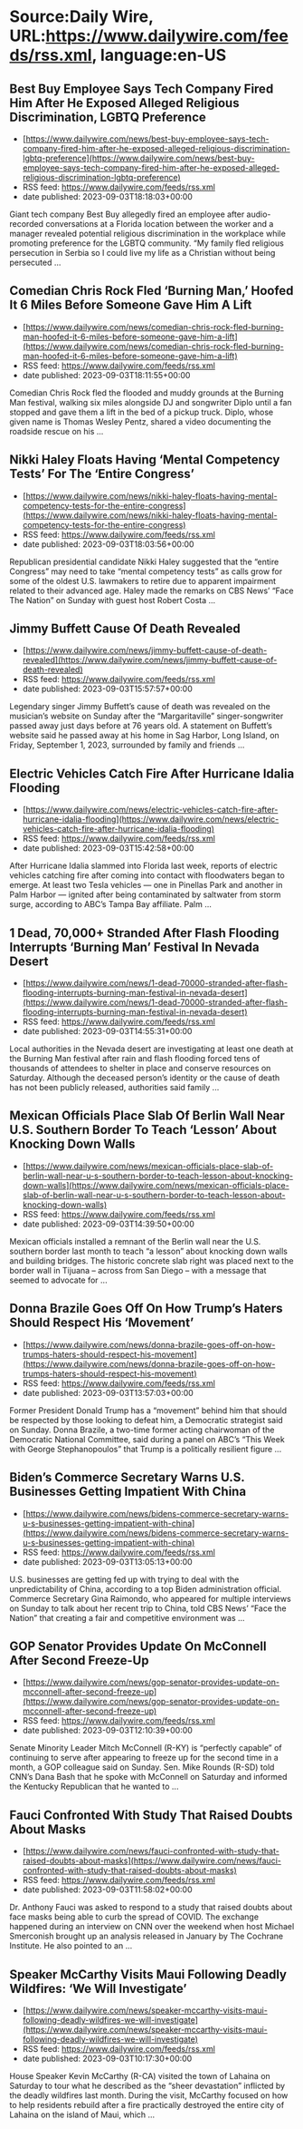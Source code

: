 # Source:Daily Wire, URL:https://www.dailywire.com/feeds/rss.xml, language:en-US

## Best Buy Employee Says Tech Company Fired Him After He Exposed Alleged Religious Discrimination, LGBTQ Preference
 - [https://www.dailywire.com/news/best-buy-employee-says-tech-company-fired-him-after-he-exposed-alleged-religious-discrimination-lgbtq-preference](https://www.dailywire.com/news/best-buy-employee-says-tech-company-fired-him-after-he-exposed-alleged-religious-discrimination-lgbtq-preference)
 - RSS feed: https://www.dailywire.com/feeds/rss.xml
 - date published: 2023-09-03T18:18:03+00:00

Giant tech company Best Buy allegedly fired an employee after audio-recorded conversations at a Florida location between the worker and a manager revealed potential religious discrimination in the workplace while promoting preference for the LGBTQ community. &#8220;My family fled religious persecution in Serbia so I could live my life as a Christian without being persecuted ...

## Comedian Chris Rock Fled ‘Burning Man,’ Hoofed It 6 Miles Before Someone Gave Him A Lift
 - [https://www.dailywire.com/news/comedian-chris-rock-fled-burning-man-hoofed-it-6-miles-before-someone-gave-him-a-lift](https://www.dailywire.com/news/comedian-chris-rock-fled-burning-man-hoofed-it-6-miles-before-someone-gave-him-a-lift)
 - RSS feed: https://www.dailywire.com/feeds/rss.xml
 - date published: 2023-09-03T18:11:55+00:00

Comedian Chris Rock fled the flooded and muddy grounds at the Burning Man festival, walking six miles alongside DJ and songwriter Diplo until a fan stopped and gave them a lift in the bed of a pickup truck. Diplo, whose given name is Thomas Wesley Pentz, shared a video documenting the roadside rescue on his ...

## Nikki Haley Floats Having ‘Mental Competency Tests’ For The ‘Entire Congress’
 - [https://www.dailywire.com/news/nikki-haley-floats-having-mental-competency-tests-for-the-entire-congress](https://www.dailywire.com/news/nikki-haley-floats-having-mental-competency-tests-for-the-entire-congress)
 - RSS feed: https://www.dailywire.com/feeds/rss.xml
 - date published: 2023-09-03T18:03:56+00:00

Republican presidential candidate Nikki Haley suggested that the &#8220;entire Congress&#8221; may need to take &#8220;mental competency tests&#8221; as calls grow for some of the oldest U.S. lawmakers to retire due to apparent impairment related to their advanced age. Haley made the remarks on CBS News&#8217; &#8220;Face The Nation&#8221; on Sunday with guest host Robert Costa ...

## Jimmy Buffett Cause Of Death Revealed
 - [https://www.dailywire.com/news/jimmy-buffett-cause-of-death-revealed](https://www.dailywire.com/news/jimmy-buffett-cause-of-death-revealed)
 - RSS feed: https://www.dailywire.com/feeds/rss.xml
 - date published: 2023-09-03T15:57:57+00:00

Legendary singer Jimmy Buffett&#8217;s cause of death was revealed on the musician&#8217;s website on Sunday after the &#8220;Margaritaville&#8221; singer-songwriter passed away just days before at 76 years old. A statement on Buffett&#8217;s website said he passed away at his home in Sag Harbor, Long Island, on Friday, September 1, 2023, surrounded by family and friends ...

## Electric Vehicles Catch Fire After Hurricane Idalia Flooding
 - [https://www.dailywire.com/news/electric-vehicles-catch-fire-after-hurricane-idalia-flooding](https://www.dailywire.com/news/electric-vehicles-catch-fire-after-hurricane-idalia-flooding)
 - RSS feed: https://www.dailywire.com/feeds/rss.xml
 - date published: 2023-09-03T15:42:58+00:00

After Hurricane Idalia slammed into Florida last week, reports of electric vehicles catching fire after coming into contact with floodwaters began to emerge. At least two Tesla vehicles — one in Pinellas Park and another in Palm Harbor — ignited after being contaminated by saltwater from storm surge, according to ABC&#8217;s Tampa Bay affiliate. Palm ...

## 1 Dead, 70,000+ Stranded After Flash Flooding Interrupts ‘Burning Man’ Festival In Nevada Desert
 - [https://www.dailywire.com/news/1-dead-70000-stranded-after-flash-flooding-interrupts-burning-man-festival-in-nevada-desert](https://www.dailywire.com/news/1-dead-70000-stranded-after-flash-flooding-interrupts-burning-man-festival-in-nevada-desert)
 - RSS feed: https://www.dailywire.com/feeds/rss.xml
 - date published: 2023-09-03T14:55:31+00:00

Local authorities in the Nevada desert are investigating at least one death at the Burning Man festival after rain and flash flooding forced tens of thousands of attendees to shelter in place and conserve resources on Saturday. Although the deceased person&#8217;s identity or the cause of death has not been publicly released, authorities said family ...

## Mexican Officials Place Slab Of Berlin Wall Near U.S. Southern Border To Teach ‘Lesson’ About Knocking Down Walls
 - [https://www.dailywire.com/news/mexican-officials-place-slab-of-berlin-wall-near-u-s-southern-border-to-teach-lesson-about-knocking-down-walls](https://www.dailywire.com/news/mexican-officials-place-slab-of-berlin-wall-near-u-s-southern-border-to-teach-lesson-about-knocking-down-walls)
 - RSS feed: https://www.dailywire.com/feeds/rss.xml
 - date published: 2023-09-03T14:39:50+00:00

Mexican officials installed a remnant of the Berlin wall near the U.S. southern border last month to teach &#8220;a lesson&#8221; about knocking down walls and building bridges. The historic concrete slab right was placed next to the border wall in Tijuana – across from San Diego – with a message that seemed to advocate for ...

## Donna Brazile Goes Off On How Trump’s Haters Should Respect His ‘Movement’
 - [https://www.dailywire.com/news/donna-brazile-goes-off-on-how-trumps-haters-should-respect-his-movement](https://www.dailywire.com/news/donna-brazile-goes-off-on-how-trumps-haters-should-respect-his-movement)
 - RSS feed: https://www.dailywire.com/feeds/rss.xml
 - date published: 2023-09-03T13:57:03+00:00

Former President Donald Trump has a &#8220;movement&#8221; behind him that should be respected by those looking to defeat him, a Democratic strategist said on Sunday. Donna Brazile, a two-time former acting chairwoman of the Democratic National Committee, said during a panel on ABC&#8217;s &#8220;This Week with George Stephanopoulos&#8221; that Trump is a politically resilient figure ...

## Biden’s Commerce Secretary Warns U.S. Businesses Getting Impatient With China
 - [https://www.dailywire.com/news/bidens-commerce-secretary-warns-u-s-businesses-getting-impatient-with-china](https://www.dailywire.com/news/bidens-commerce-secretary-warns-u-s-businesses-getting-impatient-with-china)
 - RSS feed: https://www.dailywire.com/feeds/rss.xml
 - date published: 2023-09-03T13:05:13+00:00

U.S. businesses are getting fed up with trying to deal with the unpredictability of China, according to a top Biden administration official. Commerce Secretary Gina Raimondo, who appeared for multiple interviews on Sunday to talk about her recent trip to China, told CBS News&#8217; &#8220;Face the Nation&#8221; that creating a fair and competitive environment was ...

## GOP Senator Provides Update On McConnell After Second Freeze-Up
 - [https://www.dailywire.com/news/gop-senator-provides-update-on-mcconnell-after-second-freeze-up](https://www.dailywire.com/news/gop-senator-provides-update-on-mcconnell-after-second-freeze-up)
 - RSS feed: https://www.dailywire.com/feeds/rss.xml
 - date published: 2023-09-03T12:10:39+00:00

Senate Minority Leader Mitch McConnell (R-KY) is &#8220;perfectly capable&#8221; of continuing to serve after appearing to freeze up for the second time in a month, a GOP colleague said on Sunday. Sen. Mike Rounds (R-SD) told CNN&#8217;s Dana Bash that he spoke with McConnell on Saturday and informed the Kentucky Republican that he wanted to ...

## Fauci Confronted With Study That Raised Doubts About Masks
 - [https://www.dailywire.com/news/fauci-confronted-with-study-that-raised-doubts-about-masks](https://www.dailywire.com/news/fauci-confronted-with-study-that-raised-doubts-about-masks)
 - RSS feed: https://www.dailywire.com/feeds/rss.xml
 - date published: 2023-09-03T11:58:02+00:00

Dr. Anthony Fauci was asked to respond to a study that raised doubts about face masks being able to curb the spread of COVID. The exchange happened during an interview on CNN over the weekend when host Michael Smerconish brought up an analysis released in January by The Cochrane Institute. He also pointed to an ...

## Speaker McCarthy Visits Maui Following Deadly Wildfires: ‘We Will Investigate’
 - [https://www.dailywire.com/news/speaker-mccarthy-visits-maui-following-deadly-wildfires-we-will-investigate](https://www.dailywire.com/news/speaker-mccarthy-visits-maui-following-deadly-wildfires-we-will-investigate)
 - RSS feed: https://www.dailywire.com/feeds/rss.xml
 - date published: 2023-09-03T10:17:30+00:00

House Speaker Kevin McCarthy (R-CA) visited the town of Lahaina on Saturday to tour what he described as the “sheer devastation” inflicted by the deadly wildfires last month. During the visit, McCarthy focused on how to help residents rebuild after a fire practically destroyed the entire city of Lahaina on the island of Maui, which ...

